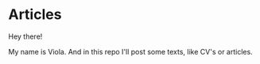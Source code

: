 # Articles

Hey there!

My name is Viola. And in this repo I'll post some texts, like CV's or articles.